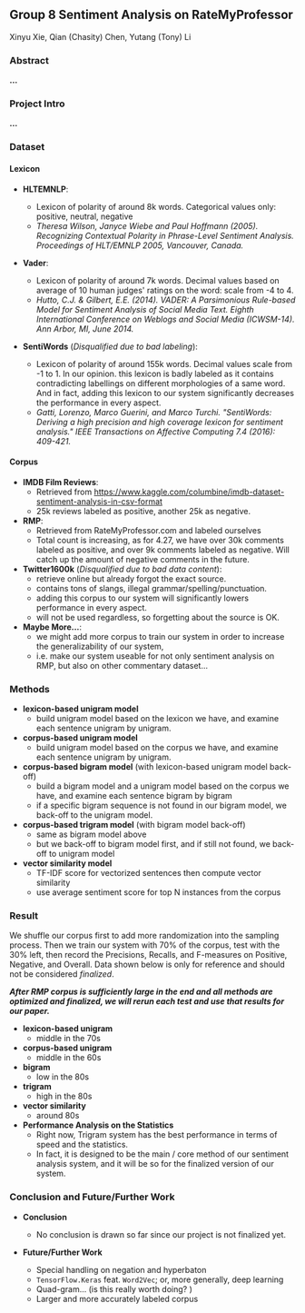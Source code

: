 ## Group 8 Sentiment Analysis on RateMyProfessor
Xinyu Xie, Qian (Chasity) Chen, Yutang (Tony) Li

### Abstract
__...__

### Project Intro
__...__

### Dataset
#### Lexicon
* __HLTEMNLP__: 
  * Lexicon of polarity of around 8k words. Categorical values only: positive, neutral, negative
  * _Theresa Wilson, Janyce Wiebe and Paul Hoffmann (2005). Recognizing Contextual Polarity in Phrase-Level Sentiment Analysis. Proceedings of HLT/EMNLP 2005, Vancouver, Canada._

* __Vader__: 
  * Lexicon of polarity of around 7k words. Decimal values based on average of 10 human judges' ratings on the word: scale from -4 to 4. 
  * _Hutto, C.J. & Gilbert, E.E. (2014). VADER: A Parsimonious Rule-based Model for Sentiment Analysis of Social Media Text. Eighth International Conference on Weblogs and Social Media (ICWSM-14). Ann Arbor, MI, June 2014._

* __SentiWords__ (_Disqualified due to bad labeling_): 
  * Lexicon of polarity of around 155k words. Decimal values scale from -1 to 1. In our opinion. this lexicon is badly labeled as it contains contradicting labellings on different morphologies of a same word. And in fact, adding this lexicon to our system significantly decreases the performance in every aspect. 
  * _Gatti, Lorenzo, Marco Guerini, and Marco Turchi. "SentiWords: Deriving a high precision and high coverage lexicon for sentiment analysis." IEEE Transactions on Affective Computing 7.4 (2016): 409-421._

#### Corpus
* __IMDB Film Reviews__: 
  * Retrieved from https://www.kaggle.com/columbine/imdb-dataset-sentiment-analysis-in-csv-format 
  * 25k reviews labeled as positive, another 25k as negative. 
* __RMP__: 
  * Retrieved from RateMyProfessor.com and labeled ourselves
  * Total count is increasing, as for 4.27, we have over 30k comments labeled as positive, and over 9k comments labeled as negative. Will catch up the amount of negative comments in the future. 
* __Twitter1600k__  (_Disqualified due to bad data content_): 
  * retrieve online but already forgot the exact source. 
  * contains tons of slangs, illegal grammar/spelling/punctuation. 
  * adding this corpus to our system will significantly lowers performance in every aspect. 
  * will not be used regardless, so forgetting about the source is OK. 
* __Maybe More...__: 
  * we might add more corpus to train our system in order to increase the generalizability of our system, 
  * i.e. make our system useable for not only sentiment analysis on RMP, but also on other commentary dataset... 


### Methods 
* __lexicon-based unigram model__
  * build unigram model based on the lexicon we have, and examine each sentence unigram by unigram. 
* __corpus-based unigram model__
  * build unigram model based on the corpus we have, and examine each sentence unigram by unigram. 
* __corpus-based bigram model__ (with lexicon-based unigram model back-off)
  * build a bigram model and a unigram model based on the corpus we have, and examine each sentence bigram by bigram
  * if a specific bigram sequence is not found in our bigram model, we back-off to the unigram model. 
* __corpus-based trigram model__ (with bigram model back-off)
  * same as bigram model above
  * but we back-off to bigram model first, and if still not found, we back-off to unigram model
* __vector similarity model__
  * TF-IDF score for vectorized sentences then compute vector similarity
  * use average sentiment score for top N instances from the corpus

### Result
We shuffle our corpus first to add more randomization into the sampling process. Then we train our system with 70% of the corpus, test with the 30% left, then record the Precisions, Recalls, and F-measures on Positive, Negative, and Overall. Data shown below is only for reference and should not be considered _finalized_. 

**_After RMP corpus is sufficiently large in the end and all methods are optimized and finalized, we will rerun each test and use that results for our paper._**

* __lexicon-based unigram__
  * middle in the 70s
* __corpus-based unigram__ 
  * middle in the 60s
* __bigram__
  * low in the 80s 
* __trigram__
  * high in the 80s
* __vector similarity__
  * around 80s
* __Performance Analysis on the Statistics__ 
  * Right now, Trigram system has the best performance in terms of speed and the statistics. 
  * In fact, it is designed to be the main / core method of our sentiment analysis system, and it will be so for the finalized version of our system. 

### Conclusion and Future/Further Work
* __Conclusion__ 
  * No conclusion is drawn so far since our project is not finalized yet. 

* __Future/Further Work__
  * Special handling on negation and hyperbaton
  * `TensorFlow.Keras` feat. `Word2Vec`; or, more generally, deep learning
  * Quad-gram... (is this really worth doing? )
  * Larger and more accurately labeled corpus
